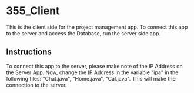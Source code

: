 # 355_Client

This is the client side for the project management app. To connect this app to the server and access the Database, run the server side app. 

## Instructions
To connect this app to the server, please make note of the IP Address on the Server App. Now, change the IP Address in the variable "ipa" in the following files: "Chat.java", "Home.java", "Cal.java". This will make the connection to the server.

